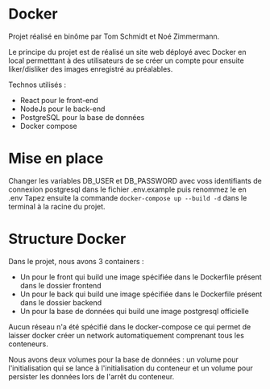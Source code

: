 # Docker

Projet réalisé en binôme par Tom Schmidt et Noé Zimmermann.

Le principe du projet est de réalisé un site web déployé avec Docker en local permetttant à des utilisateurs de se créer un compte pour ensuite liker/disliker des images enregistré au préalables.

Technos utilisés : 
- React pour le front-end
- NodeJs pour le back-end
- PostgreSQL pour la base de données
- Docker compose


# Mise en place

Changer les variables DB_USER et DB_PASSWORD avec voss identifiants de connexion postgresql dans le fichier .env.example puis renommez le en .env
Tapez ensuite la commande `docker-compose up --build -d` dans le terminal à la racine du projet.

# Structure Docker

Dans le projet, nous avons 3 containers : 
- Un pour le front qui build une image spécifiée dans le Dockerfile présent dans le dossier frontend
- Un pour le back qui build une image spécifiée dans le Dockerfile présent dans le dossier backend
- Un pour la base de données qui build une image postgresql officielle

Aucun réseau n'a été spécifié dans le docker-compose ce qui permet de laisser docker créer un network automatiquement comprenant tous les conteneurs.

Nous avons deux volumes pour la base de données : un volume pour l'initialisation qui se lance à l'initialisation du conteneur et un volume pour persister les données lors de l'arrêt du conteneur.


